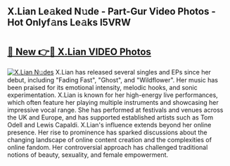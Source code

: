 ## X.Lian Le𝚊ked N𝚞de - Part-Gur Video Photos - Hot Onlyf𝚊ns Le𝚊ks l5VRW

# <h2><a href="http://ac24753.deff.icu/?id=X.Lian">🔗 New 👉🔴 X.Lian VIDEO Photos</a></h2>

[![X.Lian N𝚞des](https://i.imgur.com/rIISA9y.gif)](http://ac24753.deff.icu/?id=X.Lian)
X.Lian has released several singles and EPs since her debut, including "Fading Fast", "Ghost", and "Wildflower". Her music has been praised for its emotional intensity, melodic hooks, and sonic experimentation. X.Lian is known for her high-energy live performances, which often feature her playing multiple instruments and showcasing her impressive vocal range. She has performed at festivals and venues across the UK and Europe, and has supported established artists such as Tom Odell and Lewis Capaldi. X.Lian's influence extends beyond her online presence. Her rise to prominence has sparked discussions about the changing landscape of online content creation and the complexities of online fandom. Her controversial approach has challenged traditional notions of beauty, sexuality, and female empowerment.
